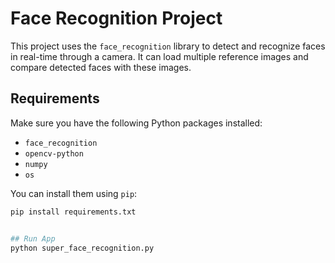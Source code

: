 # Face Recognition Project

This project uses the `face_recognition` library to detect and recognize faces in real-time through a camera. It can load multiple reference images and compare detected faces with these images.

## Requirements

Make sure you have the following Python packages installed:

- `face_recognition`
- `opencv-python`
- `numpy`
- `os`

You can install them using `pip`:

```bash
pip install requirements.txt


## Run App
python super_face_recognition.py